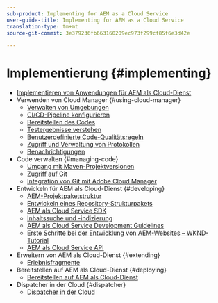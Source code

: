 ```yaml
---
sub-product: Implementing for AEM as a Cloud Service
user-guide-title: Implementing for AEM as a Cloud Service
translation-type: tm+mt
source-git-commit: 3e379236fb663160209ec973f299cf85f6e3d42e

---
```



# Implementierung {#implementing}

+ [Implementieren von Anwendungen für AEM als Cloud-Dienst](/help/implementing/home.md)
+ Verwenden von Cloud Manager {#using-cloud-manager}
   + [Verwalten von Umgebungen](cloud-manager/manage-environments.md)
   + [CI/CD-Pipeline konfigurieren](cloud-manager/configure-pipeline.md)
   + [Bereitstellen des Codes](cloud-manager/deploy-code.md)
   + [Testergebnisse verstehen](cloud-manager/understand-test-results.md)
   + [Benutzerdefinierte Code-Qualitätsregeln](cloud-manager/custom-code-quality-rules.md)
   + [Zugriff und Verwaltung von Protokollen](cloud-manager/manage-logs.md)
   + [Benachrichtigungen](cloud-manager/notifications.md)
+ Code verwalten {#managing-code}
   + [Umgang mit Maven-Projektversionen](cloud-manager/project-version-handling.md)
   + [Zugriff auf Git](cloud-manager/accessing-git.md)
   + [Integration von Git mit Adobe Cloud Manager](cloud-manager/integrating-with-git.md)
+ Entwickeln für AEM als Cloud-Dienst {#developing}
   + [AEM-Projektpaketstruktur](developing/introduction/aem-project-content-package-structure.md)
   + [Entwickeln eines Repository-Strukturpakets](developing/introduction/repository-structure-package.md)
   + [AEM als Cloud Service SDK](developing/introduction/aem-as-a-cloud-service-sdk.md)
   + [Inhaltssuche und -indizierung](/help/operations/indexing.md)
   + [AEM als Cloud Service Development Guidelines](developing/introduction/development-guidelines.md)
   + [Erste Schritte bei der Entwicklung von AEM-Websites – WKND-Tutorial](developing/introduction/develop-wknd-tutorial.md)
   + [AEM als Cloud Service API](https://docs.adobe.com/content/help/en/experience-manager-cloud-service/implementing/developing/ref/javadoc/index.html)
+ Erweitern von AEM als Cloud-Dienst {#extending}
   + [Erlebnisfragmente](developing/extending/experience-fragments.md)
+ Bereitstellen auf AEM als Cloud-Dienst {#deploying}
   + [Bereitstellen auf AEM als Cloud-Dienst](deploying/overview.md)
+ Dispatcher in der Cloud {#dispatcher}
   + [Dispatcher in der Cloud](dispatcher/overview.md)

